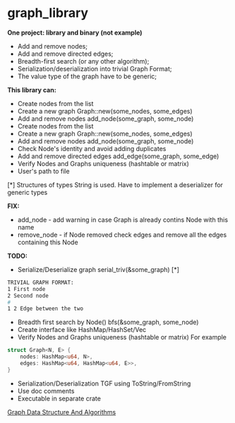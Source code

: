 # graph_library

**One project: library and binary (not example)**

- Add and remove nodes;
- Add and remove directed edges;
- Breadth-first search (or any other algorithm);
- Serialization/deserialization into trivial Graph Format;
- The value type of the graph have to be generic;

**This library can:**

- Create nodes from the list
- Create a new graph Graph::new(some_nodes, some_edges)
- Add and remove nodes add_node(some_graph, some_node)
- Create nodes from the list
- Create a new graph Graph::new(some_nodes, some_edges)
- Add and remove nodes add_node(some_graph, some_node)
- Check Node's identity and avoid adding duplicates
- Add and remove directed edges add_edge(some_graph, some_edge)
- Verify Nodes and Graphs uniqueness (hashtable or matrix)
- User's path to file


[*] Structures of types String is used. Have to implement a deserializer for generic types 


**FIX:**
- add_node - add warning in case Graph is already contins Node with this name
- remove_node - if Node removed check edges and remove all the edges containing this Node


**TODO:**

- Serialize/Deserialize graph serial_triv(&some_graph) [*]
```bash
TRIVIAL GRAPH FORMAT:
1 First node
2 Second node
#
1 2 Edge between the two
```
- Breadth first search by Node() bfs(&some_graph, some_node)
- Create interface like HashMap/HashSet/Vec
- Verify Nodes and Graphs uniqueness (hashtable or matrix)
For example
```rust
struct Graph<N, E> {
    nodes: HashMap<u64, N>,
    edges: HashMap<u64, HashMap<u64, E>>,
}
```
- Serialization/Deserialization TGF using ToString/FromString
- Use doc comments
- Executable in separate crate


[Graph Data Structure And Algorithms](https://www.geeksforgeeks.org/graph-data-structure-and-algorithms/)
